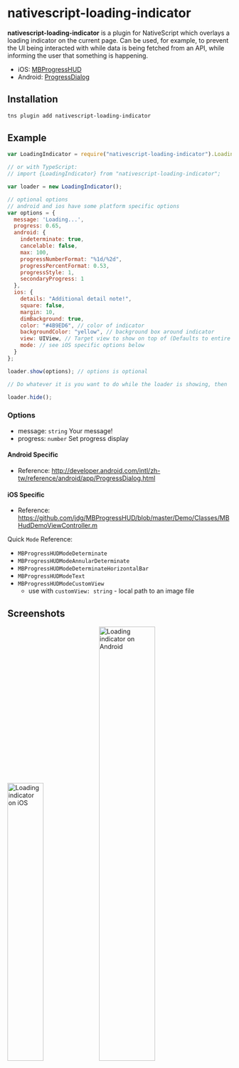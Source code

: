 # nativescript-loading-indicator

**nativescript-loading-indicator** is a plugin for NativeScript which overlays a loading indicator on the current page. Can be used, for example, to prevent the UI being interacted with while data is being fetched from an API, while informing the user that something is happening.

* iOS: [MBProgressHUD](https://github.com/jdg/MBProgressHUD)
* Android: [ProgressDialog](http://developer.android.com/reference/android/app/ProgressDialog.html)


## Installation

```bash
tns plugin add nativescript-loading-indicator
```

## Example

```js
var LoadingIndicator = require("nativescript-loading-indicator").LoadingIndicator;

// or with TypeScript:
// import {LoadingIndicator} from "nativescript-loading-indicator";

var loader = new LoadingIndicator();

// optional options
// android and ios have some platform specific options
var options = {
  message: 'Loading...',
  progress: 0.65,
  android: {
    indeterminate: true,
    cancelable: false,
    max: 100,
    progressNumberFormat: "%1d/%2d",
    progressPercentFormat: 0.53,
    progressStyle: 1,
    secondaryProgress: 1
  },
  ios: {
    details: "Additional detail note!",
    square: false,
    margin: 10,
    dimBackground: true,
    color: "#4B9ED6", // color of indicator
    backgroundColor: "yellow", // background box around indicator
    view: UIView, // Target view to show on top of (Defaults to entire window)
    mode: // see iOS specific options below
  }
};

loader.show(options); // options is optional

// Do whatever it is you want to do while the loader is showing, then

loader.hide();
```

### Options

* message: `string` Your message!
* progress: `number` Set progress display

#### Android Specific

* Reference: http://developer.android.com/intl/zh-tw/reference/android/app/ProgressDialog.html

#### iOS Specific

* Reference: https://github.com/jdg/MBProgressHUD/blob/master/Demo/Classes/MBHudDemoViewController.m

Quick `Mode` Reference:

* `MBProgressHUDModeDeterminate`
* `MBProgressHUDModeAnnularDeterminate`
* `MBProgressHUDModeDeterminateHorizontalBar`
* `MBProgressHUDModeText`
* `MBProgressHUDModeCustomView`
  * use with `customView: string` - local path to an image file


## Screenshots

<img width="40%" src="screenshots/ios.png" alt="Loading indicator on iOS" float="left">

<img width="50%" src="screenshots/android.png" alt="Loading indicator on Android" float="left">
